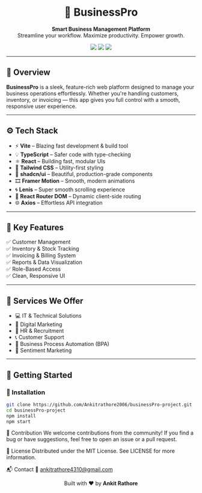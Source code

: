 <h1 align="center">🚀 BusinessPro</h1>
<p align="center">
  <b>Smart Business Management Platform</b><br>
  Streamline your workflow. Maximize productivity. Empower growth.
</p>

<p align="center">
  <img src="https://img.shields.io/github/languages/top/Ankitrathore2006/businessPro-project?color=blue" />
  <img src="https://img.shields.io/badge/Build-Vite%20%2B%20React%20%2B%20Tailwind-blue" />
  <img src="https://img.shields.io/badge/License-MIT-green" />
</p>

---

## 🧠 Overview

**BusinessPro** is a sleek, feature-rich web platform designed to manage your business operations effortlessly. Whether you're handling customers, inventory, or invoicing — this app gives you full control with a smooth, responsive user experience.

---

## ⚙️ Tech Stack

- ⚡ **Vite** – Blazing fast development & build tool  
- 💡 **TypeScript** – Safer code with type-checking  
- ⚛️ **React** – Building fast, modular UIs  
- 🎨 **Tailwind CSS** – Utility-first styling  
- 🧱 **shadcn/ui** – Beautiful, production-grade components  
- 🎞️ **Framer Motion** – Smooth, modern animations  
- 🌀 **Lenis** – Super smooth scrolling experience  
- 🔀 **React Router DOM** – Dynamic client-side routing  
- 🌐 **Axios** – Effortless API integration

---

## 🔑 Key Features

✅ Customer Management  
✅ Inventory & Stock Tracking  
✅ Invoicing & Billing System  
✅ Reports & Data Visualization  
✅ Role-Based Access  
✅ Clean, Responsive UI

---

## 💼 Services We Offer

- 💻 IT & Technical Solutions  
- 📣 Digital Marketing  
- 👥 HR & Recruitment  
- 📞 Customer Support  
- 🧠 Business Process Automation (BPA)  
- 💬 Sentiment Marketing

---

## 🚀 Getting Started

### 🔧 Installation

```bash
git clone https://github.com/Ankitrathore2006/businessPro-project.git
cd businessPro-project
npm install
npm start

```

🤝 Contribution
We welcome contributions from the community!
If you find a bug or have suggestions, feel free to open an issue or a pull request.

📄 License
Distributed under the MIT License. See LICENSE for more information.

📬 Contact
📧 ankitrathore4310@gmail.com

<p align="center"> Built with ❤️ by <b>Ankit Rathore</b> </p> 
